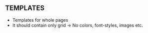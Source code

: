 ## TEMPLATES

- Templates for whole pages
- It should contain only grid
  -> No colors, font-styles, images etc.
